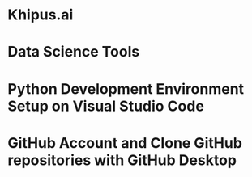 # **Khipus.ai**
#  **Data Science Tools**

# Python Development Environment Setup on Visual Studio Code

# GitHub Account and Clone GitHub repositories with GitHub Desktop

